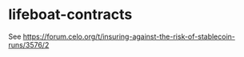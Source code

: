 # lifeboat-contracts

See https://forum.celo.org/t/insuring-against-the-risk-of-stablecoin-runs/3576/2
